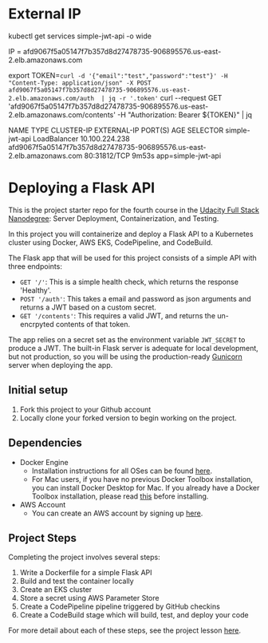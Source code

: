 # External IP
kubectl get services simple-jwt-api -o wide

IP = afd9067f5a05147f7b357d8d27478735-906895576.us-east-2.elb.amazonaws.com

export TOKEN=`curl -d '{"email":"test","password":"test"}' -H "Content-Type: application/json" -X POST afd9067f5a05147f7b357d8d27478735-906895576.us-east-2.elb.amazonaws.com/auth  | jq -r '.token'`
curl --request GET 'afd9067f5a05147f7b357d8d27478735-906895576.us-east-2.elb.amazonaws.com/contents' -H "Authorization: Bearer ${TOKEN}" | jq

NAME             TYPE           CLUSTER-IP       EXTERNAL-IP                                                              PORT(S)        AGE     SELECTOR
simple-jwt-api   LoadBalancer   10.100.224.238   afd9067f5a05147f7b357d8d27478735-906895576.us-east-2.elb.amazonaws.com   80:31812/TCP   9m53s   app=simple-jwt-api

# Deploying a Flask API

This is the project starter repo for the fourth course in the [Udacity Full Stack Nanodegree](https://www.udacity.com/course/full-stack-web-developer-nanodegree--nd004): Server Deployment, Containerization, and Testing.

In this project you will containerize and deploy a Flask API to a Kubernetes cluster using Docker, AWS EKS, CodePipeline, and CodeBuild.

The Flask app that will be used for this project consists of a simple API with three endpoints:

- `GET '/'`: This is a simple health check, which returns the response 'Healthy'. 
- `POST '/auth'`: This takes a email and password as json arguments and returns a JWT based on a custom secret.
- `GET '/contents'`: This requires a valid JWT, and returns the un-encrpyted contents of that token. 

The app relies on a secret set as the environment variable `JWT_SECRET` to produce a JWT. The built-in Flask server is adequate for local development, but not production, so you will be using the production-ready [Gunicorn](https://gunicorn.org/) server when deploying the app.

## Initial setup
1. Fork this project to your Github account
2. Locally clone your forked version to begin working on the project.

## Dependencies

- Docker Engine
    - Installation instructions for all OSes can be found [here](https://docs.docker.com/install/).
    - For Mac users, if you have no previous Docker Toolbox installation, you can install Docker Desktop for Mac. If you already have a Docker Toolbox installation, please read [this](https://docs.docker.com/docker-for-mac/docker-toolbox/) before installing.
 - AWS Account
     - You can create an AWS account by signing up [here](https://aws.amazon.com/#).
     
## Project Steps

Completing the project involves several steps:

1. Write a Dockerfile for a simple Flask API
2. Build and test the container locally
3. Create an EKS cluster
4. Store a secret using AWS Parameter Store
5. Create a CodePipeline pipeline triggered by GitHub checkins
6. Create a CodeBuild stage which will build, test, and deploy your code

For more detail about each of these steps, see the project lesson [here](https://classroom.udacity.com/nanodegrees/nd004/parts/1d842ebf-5b10-4749-9e5e-ef28fe98f173/modules/ac13842f-c841-4c1a-b284-b47899f4613d/lessons/becb2dac-c108-4143-8f6c-11b30413e28d/concepts/092cdb35-28f7-4145-b6e6-6278b8dd7527).